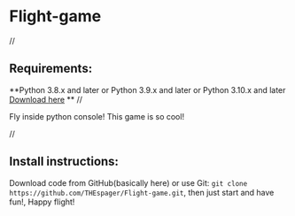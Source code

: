 # Flight-game

//


## Requirements:
**Python 3.8.x and later or Python 3.9.x and later or Python 3.10.x and later
[Download here](https://www.python.org/downloads/)
**
//

Fly inside python console!
This game is so cool!


//

## Install instructions:

Download code from GitHub(basically here) or use Git: `git clone https://github.com/THEspager/Flight-game.git`, then just start and have fun!, Happy flight!
